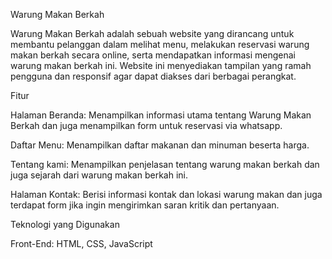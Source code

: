 Warung Makan Berkah

Warung Makan Berkah adalah sebuah website yang dirancang untuk membantu pelanggan dalam melihat menu, melakukan reservasi warung makan berkah secara online, serta mendapatkan informasi mengenai warung makan berkah ini. Website ini menyediakan tampilan yang ramah pengguna dan responsif agar dapat diakses dari berbagai perangkat.


Fitur

Halaman Beranda: Menampilkan informasi utama tentang Warung Makan Berkah dan juga menampilkan form untuk reservasi via whatsapp.

Daftar Menu: Menampilkan daftar makanan dan minuman beserta harga.

Tentang kami: Menampilkan penjelasan tentang warung makan berkah dan juga sejarah dari warung makan berkah ini.

Halaman Kontak: Berisi informasi kontak dan lokasi warung makan dan juga terdapat form jika ingin mengirimkan saran kritik dan pertanyaan.


Teknologi yang Digunakan

Front-End: HTML, CSS, JavaScript
